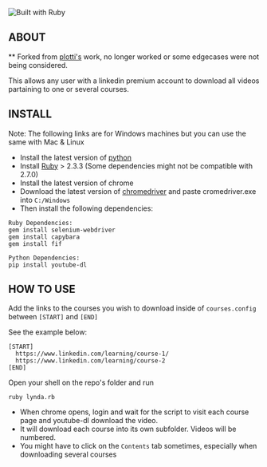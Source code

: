 

![Built with Ruby](http://pixel-cookers.github.io/built-with-badges/ruby/ruby-long-flat.png)


## ABOUT

** Forked from [plotti's]("https://github.com/plotti/linkedin-learning) work, no longer worked or some edgecases were not being considered.

This allows any user with a linkedin premium account to download all videos partaining to one or several courses.

## INSTALL

Note: The following links are for Windows machines but you can use the same with Mac & Linux

* Install the latest version of [python](https://www.python.org/ftp/python/3.8.1/python-3.8.1.exe)
* Install [Ruby](https://github.com/oneclick/rubyinstaller2/releases/download/RubyInstaller-2.6.5-1/rubyinstaller-devkit-2.6.5-1-x64.exe) > 2.3.3 (Some dependencies might not be compatible with 2.7.0)
* Install the latest version of chrome
* Download the latest version of [chromedriver](https://chromedriver.storage.googleapis.com/index.html?path=&sort=desc) and paste cromedriver.exe into `C:/Windows`
* Then install the following dependencies:
```
Ruby Dependencies:
gem install selenium-webdriver
gem install capybara
gem install fif

Python Dependencies:
pip install youtube-dl

```

## HOW TO USE

Add the links to the courses you wish to download inside of `courses.config` between `[START]` and `[END]`

See the example below:
```
[START]
  https://www.linkedin.com/learning/course-1/
  https://www.linkedin.com/learning/course-2
[END]
```

Open your shell on the repo's folder and run
```
ruby lynda.rb
```
* When chrome opens, login and wait for the script to visit each course page and youtube-dl download the video. 
* It will download each course into its own subfolder. Videos will be numbered. 
* You might have to click on the `Contents` tab sometimes, especially when downloading several courses
